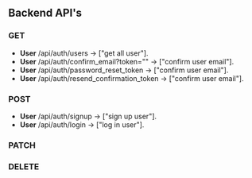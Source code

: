 ## Backend API's
### GET
* **User** /api/auth/users &rarr; ["get all user"].
* **User** /api/auth/confirm_email?token="" &rarr; ["confirm user email"].
* **User** /api/auth/password_reset_token &rarr; ["confirm user email"].
* **User** /api/auth/resend_confirmation_token &rarr; ["confirm user email"].
### POST
* **User** /api/auth/signup &rarr; ["sign up user"].
* **User** /api/auth/login &rarr; ["log in user"].
### PATCH

### DELETE